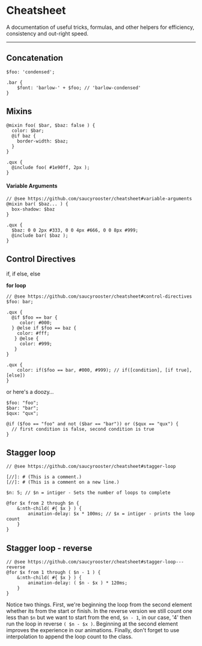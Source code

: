 # Cheatsheet

A documentation of useful tricks, formulas, and other helpers for efficiency, consistency and out-right speed.

---

## Concatenation
```
$foo: 'condensed';

.bar {
	$font: 'barlow-' + $foo; // 'barlow-condensed'
}
```
## Mixins
```
@mixin foo( $bar, $baz: false ) {
  color: $bar;
  @if baz {
    border-width: $baz;
  }
}

.qux {
  @include foo( #1e90ff, 2px );
}
```

#### Variable Arguments
```
// @see https://github.com/saucyrooster/cheatsheet#variable-arguments
@mixin bar( $baz... ) {
  box-shadow: $baz
}

.qux {
  $baz: 0 0 2px #333, 0 0 4px #666, 0 0 8px #999;
  @include bar( $baz );
}
```

## Control Directives

if, if else, else

**for loop**

```
// @see https://github.com/saucyrooster/cheatsheet#control-directives
$foo: bar;

.qux {
  @if $foo == bar {
     color: #000;
  } @else if $foo == baz {
    color: #fff;
   } @else {
     color: #999;
   }
}

.qux {
	color: if($foo == bar, #000, #999); // if([condition], [if true], [else])
}
```

or here's a doozy…

```
$foo: "foo";
$bar: "bar";
$qux: "qux";

@if ($foo == "foo" and not ($bar == "bar")) or ($qux == "qux") {
  // first condition is false, second condition is true
}
```

## Stagger loop
```
// @see https://github.com/saucyrooster/cheatsheet#stagger-loop

[//]: # (This is a comment.)  
[//]: # (This is a comment on a new line.)  

$n: 5; // $n = intiger - Sets the number of loops to complete

@for $x from 2 through $n {
	&:nth-child( #{ $x } ) {
		animation-delay: $x * 100ms; // $x = intiger - prints the loop count
	}
}
```

## Stagger loop - reverse
```
// @see https://github.com/saucyrooster/cheatsheet#stagger-loop---reverse
@for $x from 1 through ( $n - 1 ) {
	&:nth-child( #{ $x } ) {
		animation-delay: ( $n - $x ) * 120ms;
	}
}
```

Notice two things. First, we're beginning the loop from the second element whether its from the start or finish. In the reverse version we still count one less than `$n` but we want to start from the end, `$n - 1`, in our case, '4' then run the loop in reverse `( $n - $x )`. Beginning at the second element improves the experience in our animations. Finally, don't forget to use interpolation to append the loop count to the class.
